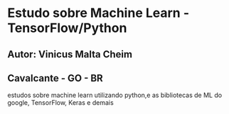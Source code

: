 # Estudo sobre Machine Learn - TensorFlow/Python
## Autor: Vinicus Malta Cheim
## Cavalcante - GO - BR
estudos sobre machine learn utilizando python,e as bibliotecas de ML do google,
TensorFlow, Keras e demais

